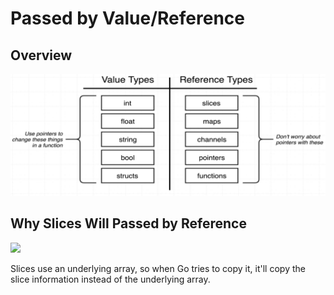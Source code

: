 # Passed by Value/Reference

## Overview

![](passed_by_value_reference/image2.jpg)

## Why Slices Will Passed by Reference

<img src="image1.jpg" style="width:4.00833in" />

Slices use an underlying array, so when Go tries to copy it, it'll copy the slice information instead of the underlying array.
